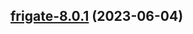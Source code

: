 

## [frigate-8.0.1](https://github.com/truecharts/charts/compare/frigate-8.0.0...frigate-8.0.1) (2023-06-04)


